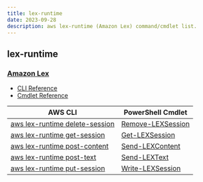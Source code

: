 ```yaml
---
title: lex-runtime
date: 2023-09-28
description: aws lex-runtime (Amazon Lex) command/cmdlet list.
---
```


## lex-runtime

### [Amazon Lex](https://aws.amazon.com/lex/)

* [CLI Reference](https://awscli.amazonaws.com/v2/documentation/api/latest/reference/lex-runtime/index.html)
* [Cmdlet Reference](https://docs.aws.amazon.com/powershell/latest/reference/items/Amazon_Lex_cmdlets.html)

|AWS CLI|PowerShell Cmdlet|
|----|----|
|[aws lex-runtime delete-session](https://awscli.amazonaws.com/v2/documentation/api/latest/reference/lex-runtime/delete-session.html)|[Remove-LEXSession](https://docs.aws.amazon.com/powershell/latest/reference/items/Remove-LEXSession.html)|
|[aws lex-runtime get-session](https://awscli.amazonaws.com/v2/documentation/api/latest/reference/lex-runtime/get-session.html)|[Get-LEXSession](https://docs.aws.amazon.com/powershell/latest/reference/items/Get-LEXSession.html)|
|[aws lex-runtime post-content](https://awscli.amazonaws.com/v2/documentation/api/latest/reference/lex-runtime/post-content.html)|[Send-LEXContent](https://docs.aws.amazon.com/powershell/latest/reference/items/Send-LEXContent.html)|
|[aws lex-runtime post-text](https://awscli.amazonaws.com/v2/documentation/api/latest/reference/lex-runtime/post-text.html)|[Send-LEXText](https://docs.aws.amazon.com/powershell/latest/reference/items/Send-LEXText.html)|
|[aws lex-runtime put-session](https://awscli.amazonaws.com/v2/documentation/api/latest/reference/lex-runtime/put-session.html)|[Write-LEXSession](https://docs.aws.amazon.com/powershell/latest/reference/items/Write-LEXSession.html)|

